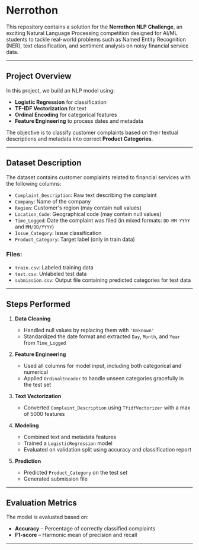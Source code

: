 
# Nerrothon

This repository contains a solution for the **Nerrothon NLP Challenge**, an exciting Natural Language Processing competition designed for AI/ML students to tackle real-world problems such as Named Entity Recognition (NER), text classification, and sentiment analysis on noisy financial service data.

---

## Project Overview

In this project, we build an NLP model using:
- **Logistic Regression** for classification
- **TF-IDF Vectorization** for text
- **Ordinal Encoding** for categorical features
- **Feature Engineering** to process dates and metadata

The objective is to classify customer complaints based on their textual descriptions and metadata into correct **Product Categories**.

---

## Dataset Description

The dataset contains customer complaints related to financial services with the following columns:

- `Complaint_Description`: Raw text describing the complaint
- `Company`: Name of the company
- `Region`: Customer's region (may contain null values)
- `Location_Code`: Geographical code (may contain null values)
- `Time_Logged`: Date the complaint was filed (in mixed formats: `DD-MM-YYYY` and `MM/DD/YYYY`)
- `Issue_Category`: Issue classification
- `Product_Category`: Target label (only in train data)

### Files:
- `train.csv`: Labeled training data
- `test.csv`: Unlabeled test data
- `submission.csv`: Output file containing predicted categories for test data

---


## Steps Performed

1. **Data Cleaning**
   - Handled null values by replacing them with `'Unknown'`
   - Standardized the date format and extracted `Day`, `Month`, and `Year` from `Time_Logged`

2. **Feature Engineering**
   - Used all columns for model input, including both categorical and numerical
   - Applied `OrdinalEncoder` to handle unseen categories gracefully in the test set

3. **Text Vectorization**
   - Converted `Complaint_Description` using `TfidfVectorizer` with a max of 5000 features

4. **Modeling**
   - Combined text and metadata features
   - Trained a `LogisticRegression` model
   - Evaluated on validation split using accuracy and classification report

5. **Prediction**
   - Predicted `Product_Category` on the test set
   - Generated submission file

---

## Evaluation Metrics

The model is evaluated based on:
- **Accuracy** – Percentage of correctly classified complaints
- **F1-score** – Harmonic mean of precision and recall

---
